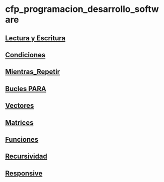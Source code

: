 # cfp_programacion_desarrollo_software

## [Lectura y Escritura](./pseudocodigo/Lectura_Escritra)

## [Condiciones](./pseudocodigo/Condiciones) 

## [Mientras_Repetir](./pseudocodigo/Mientras_Repetir)

## [Bucles PARA](./pseudocodigo/Bucles%20PARA/31-40/)

## [Vectores](./pseudocodigo/Vectores/41-50/)

## [Matrices](./pseudocodigo/Matrces/51-60/)

## [Funciones](./pseudocodigo/Funciones/61-70/)

## [Recursividad](/pseudocodigo/Recursividad/71-80/)

## [Responsive](/Modulo_1/HTML/)


